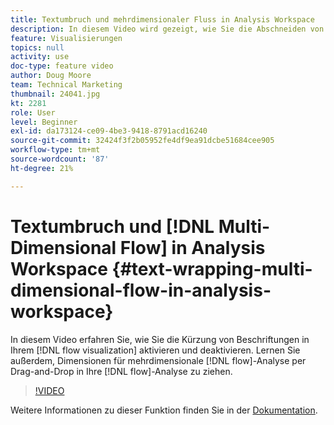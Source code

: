 ```yaml
---
title: Textumbruch und mehrdimensionaler Fluss in Analysis Workspace
description: In diesem Video wird gezeigt, wie Sie die Abschneiden von Beschriftungen in Ihrer Flussvisualisierung aktivieren und deaktivieren. Lernen Sie außerdem, Dimensionen für die mehrdimensionale Flussanalyse per Drag-and-Drop in den Fluss zu ziehen.
feature: Visualisierungen
topics: null
activity: use
doc-type: feature video
author: Doug Moore
team: Technical Marketing
thumbnail: 24041.jpg
kt: 2281
role: User
level: Beginner
exl-id: da173124-ce09-4be3-9418-8791acd16240
source-git-commit: 32424f3f2b05952fe4df9ea91dcbe51684cee905
workflow-type: tm+mt
source-wordcount: '87'
ht-degree: 21%

---
```


# Textumbruch und [!DNL Multi-Dimensional Flow] in Analysis Workspace {#text-wrapping-multi-dimensional-flow-in-analysis-workspace}

In diesem Video erfahren Sie, wie Sie die Kürzung von Beschriftungen in Ihrem [!DNL flow visualization] aktivieren und deaktivieren. Lernen Sie außerdem, Dimensionen für mehrdimensionale [!DNL flow]-Analyse per Drag-and-Drop in Ihre [!DNL flow]-Analyse zu ziehen.

>[!VIDEO](https://video.tv.adobe.com/v/24041/?quality=12)

Weitere Informationen zu dieser Funktion finden Sie in der [Dokumentation](https://marketing.adobe.com/resources/help/de_DE/analytics/analysis-workspace/flow.html).
